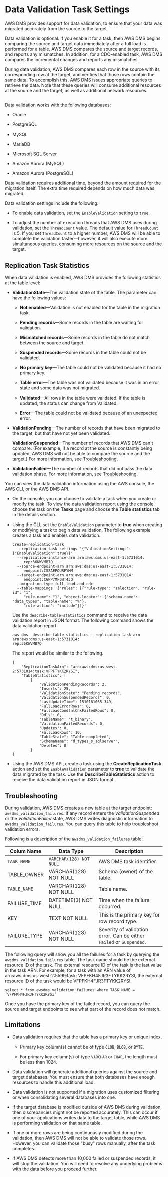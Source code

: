 # Data Validation Task Settings<a name="CHAP_Tasks.CustomizingTasks.TaskSettings.DataValidation"></a>

AWS DMS provides support for data validation, to ensure that your data was migrated accurately from the source to the target\.

Data validation is optional\. If you enable it for a task, then AWS DMS begins comparing the source and target data immediately after a full load is performed for a table\. AWS DMS compares the source and target records, and reports any mismatches\. In addition, for a CDC\-enabled task, AWS DMS compares the incremental changes and reports any mismatches\. 

During data validation, AWS DMS compares each row in the source with its corresponding row at the target, and verifies that those rows contain the same data\. To accomplish this, AWS DMS issues appropriate queries to retrieve the data\. Note that these queries will consume additional resources at the source and the target, as well as additional network resources\.

## <a name="CHAP_Tasks.CustomizingTasks.TaskSettings.DataValidation.SupportedEngines"></a>

Data validation works with the following databases:

+ Oracle

+ PostgreSQL

+ MySQL

+ MariaDB

+ Microsoft SQL Server

+ Amazon Aurora \(MySQL\)

+ Amazon Aurora \(PostgreSQL\)

Data validation requires additional time, beyond the amount required for the migration itself\. The extra time required depends on how much data was migrated\.

 Data validation settings include the following:

+ To enable data validation, set the `EnableValidation` setting to `true`\.

+ To adjust the number of execution threads that AWS DMS uses during validation, set the `ThreadCount` value\. The default value for `ThreadCount` is 5\. If you set `ThreadCount` to a higher number, AWS DMS will be able to complete the validation faster—however, it will also execute more simultaneous queries, consuming more resources on the source and the target\.

## Replication Task Statistics<a name="CHAP_Tasks.CustomizingTasks.TaskSettings.DataValidation.TaskStatistics"></a>

When data validation is enabled, AWS DMS provides the following statistics at the table level:

+ **ValidationState**—The validation state of the table\. The parameter can have the following values:

  + **Not enabled**—Validation is not enabled for the table in the migration task\.

  + **Pending records**—Some records in the table are waiting for validation\.

  + **Mismatched records**—Some records in the table do not match between the source and target\.

  + **Suspended records**—Some records in the table could not be validated\.

  + **No primary key**—The table could not be validated because it had no primary key\.

  + **Table error**—The table was not validated because it was in an error state and some data was not migrated\.

  + **Validated**—All rows in the table were validated\. If the table is updated, the status can change from Validated\.

  + **Error**—The table could not be validated because of an unexpected error\.

+ **ValidationPending**—The number of records that have been migrated to the target, but that have not yet been validated\.

  **ValidationSuspended**—The number of records that AWS DMS can't compare\. \(For example, if a record at the source is constantly being updated, AWS DMS will not be able to compare the source and the target\.\) For more information, see [Troubleshooting](#CHAP_Tasks.CustomizingTasks.TaskSettings.DataValidation.Troubleshooting)\.

+ **ValidationFailed**—The number of records that did not pass the data validation phase\. For more information, see [Troubleshooting](#CHAP_Tasks.CustomizingTasks.TaskSettings.DataValidation.Troubleshooting)\.

You can view the data validation information using the AWS console, the AWS CLI, or the AWS DMS API\.

+ On the console, you can choose to validate a task when you create or modify the task\. To view the data validation report using the console, choose the task on the **Tasks** page and choose the **Table statistics** tab in the details section\.

+ Using the CLI, set the `EnableValidation` parameter to **true** when creating or modifying a task to begin data validation\. The following example creates a task and enables data validation\.

  ```
  create-replication-task  
    --replication-task-settings '{"ValidationSettings":{"EnableValidation":true}}' 
    --replication-instance-arn arn:aws:dms:us-east-1:5731014:
       rep:36KWVMB7Q  
    --source-endpoint-arn arn:aws:dms:us-east-1:5731014:
       endpoint:CSZAEFQURFYMM  
    --target-endpoint-arn arn:aws:dms:us-east-1:5731014:
       endpoint:CGPP7MF6WT4JQ 
    --migration-type full-load-and-cdc 
    --table-mappings '{"rules": [{"rule-type": "selection", "rule-id": "1", 
       "rule-name": "1", "object-locator": {"schema-name": "data_types", "table-name": "%"}, 
       "rule-action": "include"}]}'
  ```

  Use the `describe-table-statistics` command to receive the data validation report in JSON format\. The following command shows the data validation report\.

  ```
  aws dms  describe-table-statistics --replication-task-arn arn:aws:dms:us-east-1:5731014:
  rep:36KWVMB7Q
  ```

  The report would be similar to the following\.

  ```
  {
      "ReplicationTaskArn": "arn:aws:dms:us-west-2:5731014:task:VFPFTYKK2RYSI", 
      "TableStatistics": [
          {
              "ValidationPendingRecords": 2, 
              "Inserts": 25, 
              "ValidationState": "Pending records", 
              "ValidationSuspendedRecords": 0, 
              "LastUpdateTime": 1510181065.349, 
              "FullLoadErrorRows": 0, 
              "FullLoadCondtnlChkFailedRows": 0, 
              "Ddls": 0, 
              "TableName": "t_binary", 
              "ValidationFailedRecords": 0, 
              "Updates": 0, 
              "FullLoadRows": 10, 
              "TableState": "Table completed", 
              "SchemaName": "d_types_s_sqlserver", 
              "Deletes": 0
          }
  }
  ```

+ Using the AWS DMS API, create a task using the **CreateReplicationTask** action and set the `EnableValidation` parameter to **true** to validate the data migrated by the task\. Use the **DescribeTableStatistics** action to receive the data validation report in JSON format\.

## Troubleshooting<a name="CHAP_Tasks.CustomizingTasks.TaskSettings.DataValidation.Troubleshooting"></a>

During validation, AWS DMS creates a new table at the target endpoint: `awsdms_validation_failures`\. If any record enters the *ValidationSuspended* or the *ValidationFailed* state, AWS DMS writes diagnostic information to `awsdms_validation_failures`\. You can query this table to help troubleshoot validation errors\.

Following is a description of the `awsdms_validation_failures` table:


| Colum Name | Data Type | Description | 
| --- | --- | --- | 
|  `TASK_NAME`  |  `VARCHAR(128) NOT NULL`  |  AWS DMS task identifier\.  | 
| TABLE\_OWNER | VARCHAR\(128\) NOT NULL |  Schema \(owner\) of the table\.  | 
|  `TABLE_NAME`  | VARCHAR\(128\) NOT NULL |  Table name\.  | 
| FAILURE\_TIME | DATETIME\(3\) NOT NULL |  Time when the failure occurred\.  | 
| KEY | TEXT NOT NULL |  This is the primary key for row record type\.  | 
| FAILURE\_TYPE | VARCHAR\(128\) NOT NULL |   Severity of validation error\. Can be either `Failed` or `Suspended`\.  | 

The following query will show you all the failures for a task by querying the `awsdms_validation_failures` table\. The task name should be the external resource ID of the task\. The external resource ID of the task is the last value in the task ARN\. For example, for a task with an ARN value of arn:aws:dms:us\-west\-2:5599:task: VFPFKH4FJR3FTYKK2RYSI, the external resource ID of the task would be VFPFKH4FJR3FTYKK2RYSI\.

```
select * from awsdms_validation_failures where TASK_NAME = ‘VFPFKH4FJR3FTYKK2RYSI’                    
```

Once you have the primary key of the failed record, you can query the source and target endpoints to see what part of the record does not match\.

## Limitations<a name="CHAP_Tasks.CustomizingTasks.TaskSettings.DataValidation.Limitations"></a>

+ Data validation requires that the table has a primary key or unique index\.

  + Primary key column\(s\) cannot be of type `CLOB`, `BLOB`, or `BYTE`\.

  + For primary key column\(s\) of type `VARCHAR` or `CHAR`, the length must be less than 1024\.

+ Data validation will generate additional queries against the source and target databases\. You must ensure that both databases have enough resources to handle this additional load\. 

+ Data validation is not supported if a migration uses customized filtering or when consolidating several databases into one\.

+ If the target database is modified outside of AWS DMS during validation, then discrepancies might not be reported accurately\. This can occur if one of your applications writes data to the target table, while AWS DMS is performing validation on that same table\.

+ If one or more rows are being continuously modified during the validation, then AWS DMS will not be able to validate those rows\. However, you can validate those "busy" rows manually, after the task completes\.

+ If AWS DMS detects more than 10,000 failed or suspended records, it will stop the validation\. You will need to resolve any underlying problems with the data before you proceed further\.